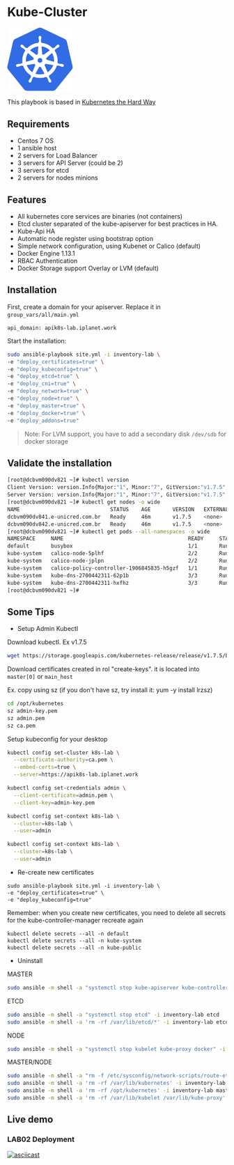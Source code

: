 # Kube-Cluster

<img src="https://raw.githubusercontent.com/kubernetes/kubernetes/master/logo/logo.png" width="150">


This playbook is based in [Kubernetes the Hard Way](https://github.com/kelseyhightower/kubernetes-the-hard-way)

## Requirements 

* Centos 7 OS
* 1 ansible host
* 2 servers for Load Balancer 
* 3 servers for API Server (could be 2)
* 3 servers for etcd 
* 2 servers for nodes minions

## Features

- All kubernetes core services are binaries (not containers) 
- Etcd cluster separated of the kube-apiserver for best practices in HA. 
- Kube-Api HA
- Automatic node register using bootstrap option
- Simple network configuration, using Kubenet or Calico (default)
- Docker Engine 1.13.1
- RBAC Authentication
- Docker Storage support Overlay or LVM (default)

## Installation

First, create a domain for your apiserver. Replace it in `group_vars/all/main.yml` 

```
api_domain: apik8s-lab.iplanet.work
```

Start the installation: 

```sh
sudo ansible-playbook site.yml -i inventory-lab \
-e "deploy_certificates=true" \
-e "deploy_kubeconfig=true" \
-e "deploy_etcd=true" \
-e "deploy_cni=true" \
-e "deploy_network=true" \
-e "deploy_node=true" \
-e "deploy_master=true" \
-e "deploy_docker=true" \
-e "deploy_addons=true"
```

> Note: For LVM support, you have to add a secondary disk `/dev/sdb` for docker storage

## Validate the installation

```sh
[root@dcbvm090dv821 ~]# kubectl version
Client Version: version.Info{Major:"1", Minor:"7", GitVersion:"v1.7.5", GitCommit:"17d7182a7ccbb167074be7a87f0a68bd00d58d97", GitTreeState:"clean", BuildDate:"2017-08-31T09:14:02Z", GoVersion:"go1.8.3", Compiler:"gc", Platform:"linux/amd64"}
Server Version: version.Info{Major:"1", Minor:"7", GitVersion:"v1.7.5", GitCommit:"17d7182a7ccbb167074be7a87f0a68bd00d58d97", GitTreeState:"clean", BuildDate:"2017-08-31T08:56:23Z", GoVersion:"go1.8.3", Compiler:"gc", Platform:"linux/amd64"}
[root@dcbvm090dv821 ~]# kubectl get nodes -o wide
NAME                             STATUS    AGE       VERSION   EXTERNAL-IP   OS-IMAGE                KERNEL-VERSION
dcbvm090dv841.e-unicred.com.br   Ready     46m       v1.7.5    <none>        CentOS Linux 7 (Core)   3.10.0-327.36.3.el7.x86_64
dcbvm090dv842.e-unicred.com.br   Ready     46m       v1.7.5    <none>        CentOS Linux 7 (Core)   3.10.0-327.36.3.el7.x86_64
[root@dcbvm090dv821 ~]# kubectl get pods --all-namespaces -o wide
NAMESPACE     NAME                                        READY     STATUS    RESTARTS   AGE       IP             NODE
default       busybox                                     1/1       Running   0          45m       172.18.136.2   dcbvm090dv841.e-unicred.com.br
kube-system   calico-node-5plhf                           2/2       Running   0          46m       10.64.14.86    dcbvm090dv842.e-unicred.com.br
kube-system   calico-node-jplpn                           2/2       Running   0          46m       10.64.14.85    dcbvm090dv841.e-unicred.com.br
kube-system   calico-policy-controller-1906845835-h5gzf   1/1       Running   0          46m       10.64.14.85    dcbvm090dv841.e-unicred.com.br
kube-system   kube-dns-2700442311-62p1b                   3/3       Running   0          46m       172.18.136.1   dcbvm090dv841.e-unicred.com.br
kube-system   kube-dns-2700442311-hxfhz                   3/3       Running   0          46m       172.18.136.3   dcbvm090dv841.e-unicred.com.br
[root@dcbvm090dv821 ~]#
```
## Some Tips 


* Setup Admin Kubectl

Download kubectl. Ex v1.7.5
```sh
wget https://storage.googleapis.com/kubernetes-release/release/v1.7.5/bin/linux/amd64/kubectl
```

Download certificates created in rol "create-keys". it is located into `master[0]` or `main_host`

Ex. copy using sz (if you don't have sz, try install it: yum -y install lrzsz) 
```sh
cd /opt/kubernetes
sz admin-key.pem
sz admin.pem
sz ca.pem
```

Setup kubeconfig for your desktop

```sh
kubectl config set-cluster k8s-lab \
  --certificate-authority=ca.pem \
  --embed-certs=true \
  --server=https://apik8s-lab.iplanet.work
```

```sh
kubectl config set-credentials admin \
  --client-certificate=admin.pem \
  --client-key=admin-key.pem
```

```sh
kubectl config set-context k8s-lab \
  --cluster=k8s-lab \
  --user=admin
```

```sh
kubectl config set-context k8s-lab \
  --cluster=k8s-lab \
  --user=admin
```

* Re-create new certificates

```
sudo ansible-playbook site.yml -i inventory-lab \
-e "deploy_certificates=true" \
-e "deploy_kubeconfig=true" 
```
Remember: when you create new certificates, you need to delete all secrets for the kube-controller-manager recreate again
```
kubectl delete secrets --all -n default
kubectl delete secrets --all -n kube-system
kubectl delete secrets --all -n kube-public
```

* Uninstall 

MASTER
```sh
sudo ansible -m shell -a "systemctl stop kube-apiserver kube-controller-manager kube-scheduler" -i inventory-lab master
```
ETCD
```sh
sudo ansible -m shell -a "systemctl stop etcd" -i inventory-lab etcd
sudo ansible -m shell -a 'rm -rf /var/lib/etcd/*' -i inventory-lab etcd 
```
NODE
```sh
sudo ansible -m shell -a "systemctl stop kubelet kube-proxy docker" -i inventory-lab node
```
MASTER/NODE
```sh
sudo ansible -m shell -a "rm -f /etc/sysconfig/network-scripts/route-eth0" -i inventory-lab master,node
sudo ansible -m shell -a 'rm -rf /var/lib/kubernetes' -i inventory-lab master,node
sudo ansible -m shell -a 'rm -rf /opt/kubernetes' -i inventory-lab master
sudo ansible -m shell -a 'rm -rf /var/lib/kubelet /var/lib/kube-proxy' -i inventory-lab node
```

## Live demo 

### LAB02 Deployment

[![asciicast](https://asciinema.org/a/tEL8BqfrHKnhSqcw1RsFiIm1V.png?v1)](https://asciinema.org/a/tEL8BqfrHKnhSqcw1RsFiIm1V)
